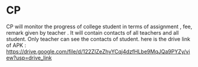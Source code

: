 # CP
CP will monitor the progress of college student in terms of assignment , fee, remark given by teacher . It will contain contacts of all teachers and all student. Only teacher can see the contacts of student.
here is the drive link of APK :
https://drive.google.com/file/d/122ZIZeZhyYCqj4dzfHLbe9MqJQa9PYZy/view?usp=drive_link
